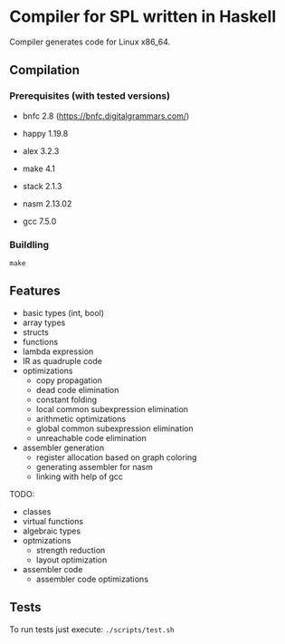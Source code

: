 # Compiler for SPL written in Haskell

Compiler generates code for Linux x86_64.

## Compilation

### Prerequisites (with tested versions)
- bnfc 2.8 (https://bnfc.digitalgrammars.com/)
- happy 1.19.8
- alex 3.2.3
- make 4.1
- stack 2.1.3

- nasm 2.13.02
- gcc 7.5.0

### Buildling
`
make
`

## Features
- basic types (int, bool)
- array types
- structs
- functions
- lambda expression
- IR as quadruple code
- optimizations
  + copy propagation
  + dead code elimination
  + constant folding
  + local common subexpression elimination
  + arithmetic optimizations
  + global common subexpression elimination
  + unreachable code elimination
- assembler generation
  + register allocation based on graph coloring
  + generating assembler for nasm
  + linking with help of gcc

TODO:
- classes
- virtual functions
- algebraic types
- optmizations
  + strength reduction
  + layout optimization
- assembler code
  + assembler code optimizations
  
## Tests
To run tests just execute:
`
./scripts/test.sh
`
